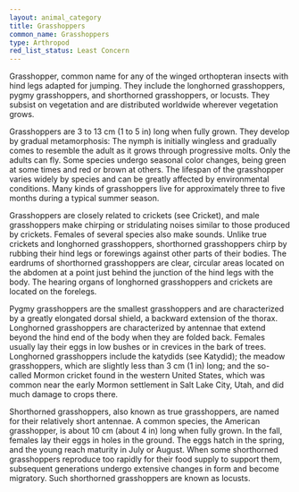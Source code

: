 ```yaml
---
layout: animal_category
title: Grasshoppers
common_name: Grasshoppers
type: Arthropod
red_list_status: Least Concern
---
```


Grasshopper, common name for any of the winged orthopteran insects with hind legs adapted for jumping. They include the longhorned grasshoppers, pygmy grasshoppers, and shorthorned grasshoppers, or locusts. They subsist on vegetation and are distributed worldwide wherever vegetation grows.

Grasshoppers are 3 to 13 cm (1 to 5 in) long when fully grown. They develop by gradual metamorphosis: The nymph is initially wingless and gradually comes to resemble the adult as it grows through progressive molts. Only the adults can fly. Some species undergo seasonal color changes, being green at some times and red or brown at others. The lifespan of the grasshopper varies widely by species and can be greatly affected by environmental conditions. Many kinds of grasshoppers live for approximately three to five months during a typical summer season.

Grasshoppers are closely related to crickets (see Cricket), and male grasshoppers make chirping or stridulating noises similar to those produced by crickets. Females of several species also make sounds. Unlike true crickets and longhorned grasshoppers, shorthorned grasshoppers chirp by rubbing their hind legs or forewings against other parts of their bodies. The eardrums of shorthorned grasshoppers are clear, circular areas located on the abdomen at a point just behind the junction of the hind legs with the body. The hearing organs of longhorned grasshoppers and crickets are located on the forelegs.

Pygmy grasshoppers are the smallest grasshoppers and are characterized by a greatly elongated dorsal shield, a backward extension of the thorax. Longhorned grasshoppers are characterized by antennae that extend beyond the hind end of the body when they are folded back. Females usually lay their eggs in low bushes or in crevices in the bark of trees. Longhorned grasshoppers include the katydids (see Katydid); the meadow grasshoppers, which are slightly less than 3 cm (1 in) long; and the so-called Mormon cricket found in the western United States, which was common near the early Mormon settlement in Salt Lake City, Utah, and did much damage to crops there.

Shorthorned grasshoppers, also known as true grasshoppers, are named for their relatively short antennae. A common species, the American grasshopper, is about 10 cm (about 4 in) long when fully grown. In the fall, females lay their eggs in holes in the ground. The eggs hatch in the spring, and the young reach maturity in July or August. When some shorthorned grasshoppers reproduce too rapidly for their food supply to support them, subsequent generations undergo extensive changes in form and become migratory. Such shorthorned grasshoppers are known as locusts.